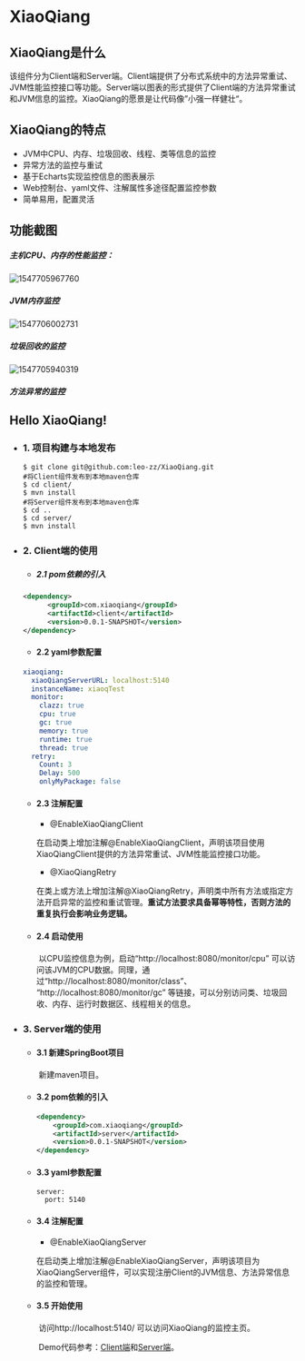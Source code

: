 # XiaoQiang

## XiaoQiang是什么

​         该组件分为Client端和Server端。Client端提供了分布式系统中的方法异常重试、JVM性能监控接口等功能。Server端以图表的形式提供了Client端的方法异常重试和JVM信息的监控。XiaoQiang的愿景是让代码像”小强一样健壮“。

## XiaoQiang的特点

- JVM中CPU、内存、垃圾回收、线程、类等信息的监控
- 异常方法的监控与重试
- 基于Echarts实现监控信息的图表展示
- Web控制台、yaml文件、注解属性多途径配置监控参数
- 简单易用，配置灵活

## 功能截图

#####          主机CPU、内存的性能监控：

![1547705967760](C:\Users\j2eeLe\AppData\Local\Temp\1547705967760.png)

#####          JVM内存监控

![1547706002731](C:\Users\j2eeLe\AppData\Local\Temp\1547706002731.png)

#####          垃圾回收的监控

![1547705940319](C:\Users\j2eeLe\AppData\Local\Temp\1547705940319.png)

#####          方法异常的监控

## Hello XiaoQiang!

- ### 1. 项目构建与本地发布

  ```
  $ git clone git@github.com:leo-zz/XiaoQiang.git
  #将Client组件发布到本地maven仓库
  $ cd client/
  $ mvn install
  #将Server组件发布到本地maven仓库
  $ cd ..
  $ cd server/
  $ mvn install
  ```

- ### 2. Client端的使用

  - ##### 2.1 pom依赖的引入

  ```xml
  <dependency>
        <groupId>com.xiaoqiang</groupId>
        <artifactId>client</artifactId>
        <version>0.0.1-SNAPSHOT</version>
  </dependency>
  ```

  - #### 2.2 yaml参数配置

  ```yaml
  xiaoqiang:
    xiaoQiangServerURL: localhost:5140
    instanceName: xiaoqTest
    monitor:
      clazz: true
      cpu: true
      gc: true
      memory: true
      runtime: true
      thread: true
    retry:
      Count: 3
      Delay: 500
      onlyMyPackage: false
  ```

  - #### 2.3 注解配置

    - @EnableXiaoQiangClient

    ​         在启动类上增加注解@EnableXiaoQiangClient，声明该项目使用XiaoQiangClient提供的方法异常重试、JVM性能监控接口功能。

    - @XiaoQiangRetry

    ​         在类上或方法上增加注解@XiaoQiangRetry，声明类中所有方法或指定方法开启异常的监控和重试管理。**重试方法要求具备幂等特性，否则方法的重复执行会影响业务逻辑。**

  - #### 2.4 启动使用

    ​         以CPU监控信息为例，启动“http://localhost:8080/monitor/cpu” 可以访问该JVM的CPU数据。同理，通过“http://localhost:8080/monitor/class”、 “http://localhost:8080/monitor/gc” 等链接，可以分别访问类、垃圾回收、内存、运行时数据区、线程相关的信息。

- ### 3. Server端的使用

  - #### 3.1 新建SpringBoot项目

    ​         新建maven项目。

  - #### 3.2 pom依赖的引入

    ```xml
    <dependency>
        <groupId>com.xiaoqiang</groupId>
        <artifactId>server</artifactId>
        <version>0.0.1-SNAPSHOT</version>
    </dependency>
    ```

  - #### 3.3 yaml参数配置

    ```
    server:
      port: 5140
    ```

  - #### 3.4 注解配置

    - @EnableXiaoQiangServer

    ​         在启动类上增加注解@EnableXiaoQiangServer，声明该项目为XiaoQiangServer组件，可以实现注册Client的JVM信息、方法异常信息的监控和管理。

  - #### 3.5 开始使用

    ​         访问http://localhost:5140/ 可以访问XiaoQiang的监控主页。

    ​         Demo代码参考：[Client端](https://github.com/leo-zz/XiaoQiang/tree/master/demo/client)和[Server端](https://github.com/leo-zz/XiaoQiang/tree/master/demo/server)。
